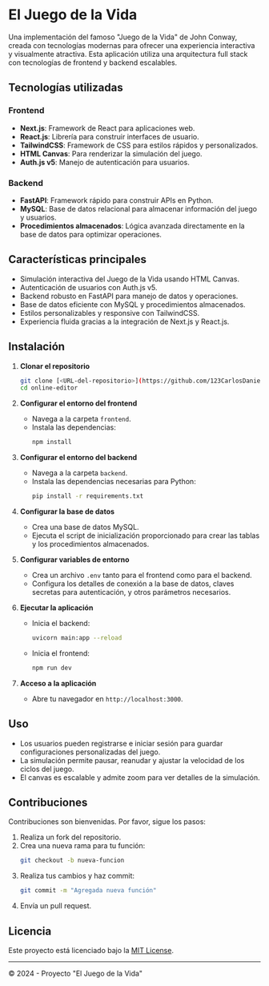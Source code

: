 # El Juego de la Vida

Una implementación del famoso "Juego de la Vida" de John Conway, creada con tecnologías modernas para ofrecer una experiencia interactiva y visualmente atractiva. Esta aplicación utiliza una arquitectura full stack con tecnologías de frontend y backend escalables.

## Tecnologías utilizadas

### Frontend
- **Next.js**: Framework de React para aplicaciones web.
- **React.js**: Librería para construir interfaces de usuario.
- **TailwindCSS**: Framework de CSS para estilos rápidos y personalizados.
- **HTML Canvas**: Para renderizar la simulación del juego.
- **Auth.js v5**: Manejo de autenticación para usuarios.

### Backend
- **FastAPI**: Framework rápido para construir APIs en Python.
- **MySQL**: Base de datos relacional para almacenar información del juego y usuarios.
- **Procedimientos almacenados**: Lógica avanzada directamente en la base de datos para optimizar operaciones.

## Características principales

- Simulación interactiva del Juego de la Vida usando HTML Canvas.
- Autenticación de usuarios con Auth.js v5.
- Backend robusto en FastAPI para manejo de datos y operaciones.
- Base de datos eficiente con MySQL y procedimientos almacenados.
- Estilos personalizables y responsive con TailwindCSS.
- Experiencia fluida gracias a la integración de Next.js y React.js.

## Instalación

1. **Clonar el repositorio**
   ```bash
   git clone [<URL-del-repositorio>](https://github.com/123CarlosDaniel/online-editor.git)
   cd online-editor
   ```

2. **Configurar el entorno del frontend**
   - Navega a la carpeta `frontend`.
   - Instala las dependencias:
     ```bash
     npm install
     ```

3. **Configurar el entorno del backend**
   - Navega a la carpeta `backend`.
   - Instala las dependencias necesarias para Python:
     ```bash
     pip install -r requirements.txt
     ```

4. **Configurar la base de datos**
   - Crea una base de datos MySQL.
   - Ejecuta el script de inicialización proporcionado para crear las tablas y los procedimientos almacenados.

5. **Configurar variables de entorno**
   - Crea un archivo `.env` tanto para el frontend como para el backend.
   - Configura los detalles de conexión a la base de datos, claves secretas para autenticación, y otros parámetros necesarios.

6. **Ejecutar la aplicación**
   - Inicia el backend:
     ```bash
     uvicorn main:app --reload
     ```
   - Inicia el frontend:
     ```bash
     npm run dev
     ```

7. **Acceso a la aplicación**
   - Abre tu navegador en `http://localhost:3000`.

## Uso

- Los usuarios pueden registrarse e iniciar sesión para guardar configuraciones personalizadas del juego.
- La simulación permite pausar, reanudar y ajustar la velocidad de los ciclos del juego.
- El canvas es escalable y admite zoom para ver detalles de la simulación.

## Contribuciones

Contribuciones son bienvenidas. Por favor, sigue los pasos:

1. Realiza un fork del repositorio.
2. Crea una nueva rama para tu función:
   ```bash
   git checkout -b nueva-funcion
   ```
3. Realiza tus cambios y haz commit:
   ```bash
   git commit -m "Agregada nueva función"
   ```
4. Envía un pull request.

## Licencia

Este proyecto está licenciado bajo la [MIT License](LICENSE).

---
© 2024 - Proyecto "El Juego de la Vida"


